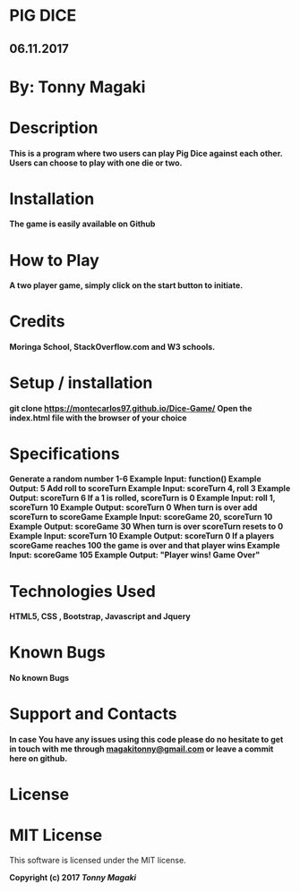 # **PIG DICE**

## **06.11.2017**

# **By: Tonny Magaki**

# **Description**

#### **This is a program where two users can play Pig Dice against each other. Users can choose to play with one die or two.**

# **Installation**

#### The game is easily available on Github

# **How to Play**

#### A two player game, simply click on the start button to initiate.

# **Credits**

#### Moringa School, StackOverflow.com and W3 schools.

# **Setup / installation**

#### git clone https://montecarlos97.github.io/Dice-Game/ Open the index.html file with the browser of your choice

# **Specifications**

#### Generate a random number 1-6 Example Input: function() Example Output: 5 Add roll to scoreTurn Example Input: scoreTurn 4, roll 3 Example Output: scoreTurn 6 If a 1 is rolled, scoreTurn is 0 Example Input: roll 1, scoreTurn 10 Example Output: scoreTurn 0 When turn is over add scoreTurn to scoreGame Example Input: scoreGame 20, scoreTurn 10 Example Output: scoreGame 30 When turn is over scoreTurn resets to 0 Example Input: scoreTurn 10 Example Output: scoreTurn 0 If a players scoreGame reaches 100 the game is over and that player wins Example Input: scoreGame 105 Example Output: "Player wins! Game Over"


# **Technologies Used**

#### HTML5, CSS , Bootstrap, Javascript and Jquery

# **Known Bugs**

#### No known Bugs

# **Support and Contacts**

#### In case You have any issues using this code please do no hesitate to get in touch with me through magakitonny@gmail.com or leave a commit here on github.

# License

# **MIT License**

This software is licensed under the MIT license.

**Copyright (c) 2017 *Tonny Magaki***